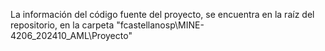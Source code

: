 La información del código fuente del proyecto, se encuentra en la raíz del repositorio, en la carpeta "fcastellanosp\MINE-4206_202410_AML\Proyecto"